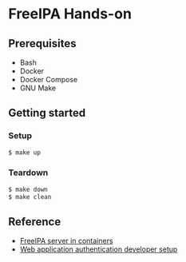 # FreeIPA Hands-on

## Prerequisites

- Bash
- Docker
- Docker Compose
- GNU Make

## Getting started

### Setup

```sh
$ make up
```

### Teardown

```sh
$ make down
$ make clean
```

## Reference

- [FreeIPA server in containers](https://github.com/freeipa/freeipa-container)
- [Web application authentication developer setup ](https://github.com/adelton/webauthinfra)
